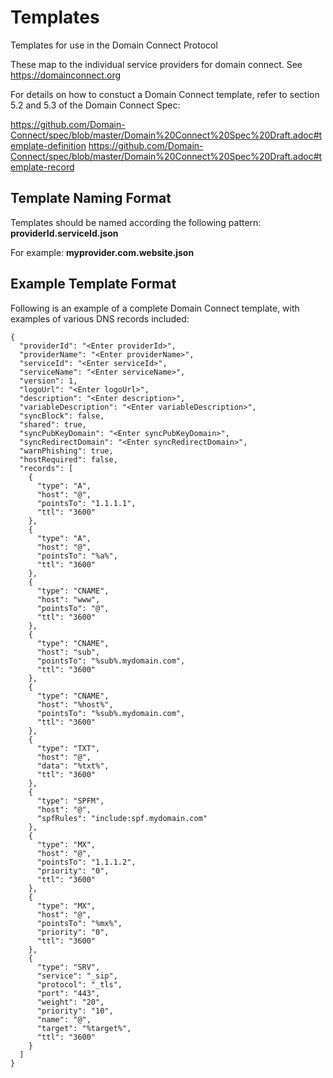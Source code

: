 # Templates
Templates for use in the Domain Connect Protocol

These map to the individual service providers for domain connect. See https://domainconnect.org

For details on how to constuct a Domain Connect template, refer to section 5.2 and 5.3 of the Domain Connect Spec:

https://github.com/Domain-Connect/spec/blob/master/Domain%20Connect%20Spec%20Draft.adoc#template-definition
https://github.com/Domain-Connect/spec/blob/master/Domain%20Connect%20Spec%20Draft.adoc#template-record

## Template Naming Format

Templates should be named according the following pattern: **providerId.serviceId.json**

For example: **myprovider.com.website.json**

## Example Template Format

Following is an example of a complete Domain Connect template, with examples of various DNS records included:

```
{
  "providerId": "<Enter providerId>",
  "providerName": "<Enter providerName>",
  "serviceId": "<Enter serviceId>",
  "serviceName": "<Enter serviceName>",
  "version": 1,
  "logoUrl": "<Enter logoUrl>",
  "description": "<Enter description>",
  "variableDescription": "<Enter variableDescription>",
  "syncBlock": false,
  "shared": true,
  "syncPubKeyDomain": "<Enter syncPubKeyDomain>",
  "syncRedirectDomain": "<Enter syncRedirectDomain>",
  "warnPhishing": true,
  "hostRequired": false,
  "records": [
    {
      "type": "A",
      "host": "@",
      "pointsTo": "1.1.1.1",
      "ttl": "3600"
    },
    {
      "type": "A",
      "host": "@",
      "pointsTo": "%a%",
      "ttl": "3600"
    },
    {
      "type": "CNAME",
      "host": "www",
      "pointsTo": "@",
      "ttl": "3600"
    },
    {
      "type": "CNAME",
      "host": "sub",
      "pointsTo": "%sub%.mydomain.com",
      "ttl": "3600"
    },
    {
      "type": "CNAME",
      "host": "%host%",
      "pointsTo": "%sub%.mydomain.com",
      "ttl": "3600"
    },
    {
      "type": "TXT",
      "host": "@",
      "data": "%txt%",
      "ttl": "3600"
    },
    {
      "type": "SPFM",
      "host": "@",
      "spfRules": "include:spf.mydomain.com"
    },
    {
      "type": "MX",
      "host": "@",
      "pointsTo": "1.1.1.2",
      "priority": "0",
      "ttl": "3600"
    },
    {
      "type": "MX",
      "host": "@",
      "pointsTo": "%mx%",
      "priority": "0",
      "ttl": "3600"
    },
    {
      "type": "SRV",
      "service": "_sip",
      "protocol": "_tls",
      "port": "443",
      "weight": "20",
      "priority": "10",
      "name": "@",
      "target": "%target%",
      "ttl": "3600"
    }
  ]
}
```
